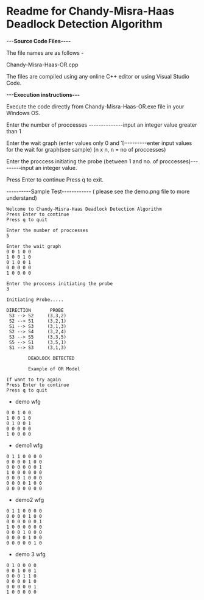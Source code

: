 
# Readme for Chandy-Misra-Haas Deadlock Detection Algorithm

**---Source Code Files----**

The file names are as follows - 

Chandy-Misra-Haas-OR.cpp

The files are compiled using any online C++ editor or using Visual Studio Code.

**---Execution instructions---**

Execute the code directly from Chandy-Misra-Haas-OR.exe file in your Windows OS.

Enter the number of proccesses --------------input an integer value greater than 1

Enter the wait graph (enter values only 0 and 1)---------enter input values for the wait for graph(see sample) (n x n, n = no of proccesses)

Enter the proccess initiating the probe (between 1 and no. of proccesses)---------input an integer value.

Press Enter to continue
Press q to exit.

----------Sample Test------------ ( please see the demo.png file to more understand)
```
Welcome to Chandy-Misra-Haas Deadlock Detection Algorithm
Press Enter to continue
Press q to quit

Enter the number of proccesses
5

Enter the wait graph
0 0 1 0 0 
1 0 0 1 0
0 1 0 0 1
0 0 0 0 0 
1 0 0 0 0

Enter the proccess initiating the probe
3

Initiating Probe.....

DIRECTION       PROBE
 S3 --> S2     (3,3,2)
 S2 --> S1     (3,2,1)
 S1 --> S3     (3,1,3)
 S2 --> S4     (3,2,4)
 S3 --> S5     (3,3,5)
 S5 --> S1     (3,5,1)
 S1 --> S3     (3,1,3)

        DEADLOCK DETECTED

        Example of OR Model

If want to try again 
Press Enter to continue
Press q to quit
```

- demo wfg
```
0 0 1 0 0 
1 0 0 1 0
0 1 0 0 1
0 0 0 0 0 
1 0 0 0 0
```
- demo1 wfg
```
0 1 1 0 0 0 0
0 0 0 0 1 0 0
0 0 0 0 0 0 1
1 0 0 0 0 0 0
0 0 0 1 0 0 0
0 0 0 0 1 0 0
0 0 0 0 0 0 0
```
- demo2 wfg
```
0 1 1 0 0 0 0
0 0 0 0 1 0 0
0 0 0 0 0 0 1
1 0 0 0 0 0 0
0 0 0 1 0 0 0
0 0 0 0 1 0 0
0 0 0 0 0 1 0
```
- demo 3 wfg
```
0 1 0 0 0 0
0 0 1 0 0 1
0 0 0 1 1 0
0 0 0 0 1 0
0 0 0 0 0 1 
1 0 0 0 0 0
```
